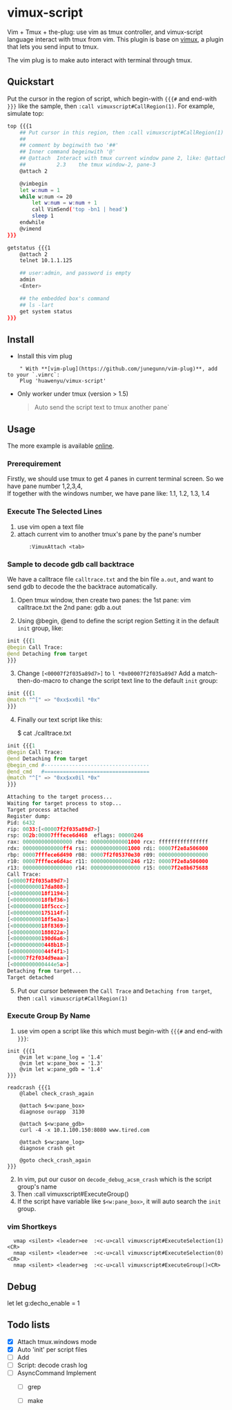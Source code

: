 # vimux-script

Vim + Tmux + the-plug: use vim as tmux controller, and vimux-script language interact with tmux from vim.
This plugin is base on [vimux](https://github.com/benmills/vimux), a plugin that lets you send input to tmux.

The vim plug is to make auto interact with terminal through tmux.

## Quickstart

Put the cursor in the region of script, which begin-with `{{{#` and end-with `}}}` like the sample,
then `:call vimuxscript#CallRegion(1)`.
For example, simulate top:

```sh
top {{{1
    ## Put cursor in this region, then :call vimuxscript#CallRegion(1)
    ##
    ## comment by beginwith two '##'
    ## Inner command begeinwith '@'
    ## @attach  Interact with tmux current window pane 2, like: @attach [<window>.]pane
    ##          2.3    the tmux window-2, pane-3
    @attach 2

	@vimbegin
	let w:num = 1
	while w:num <= 20
		let w:num = w:num + 1
		call VimSend('top -bn1 | head')
        sleep 1
	endwhile
	@vimend
}}}
```

```sh
getstatus {{{1
    @attach 2
    telnet 10.1.1.125

    ## user:admin, and password is empty
    admin
    <Enter>

    ## the embedded box's command
    ## ls -lart
    get system status
}}}
```

## Install

- Install this vim plug
```vim
    " With **[vim-plug](https://github.com/junegunn/vim-plug)**, add to your `.vimrc`:
    Plug 'huawenyu/vimux-script'
```
- Only worker under tmux (version > 1.5)
  > Auto send the script text to tmux another pane`

## Usage

The more example is available [online](https://raw.github.com/huawenyu/vimux-script/master/example.txt).
### Prerequirement
Firstly, we should use tmux to get 4 panes in current terminal screen. So we have pane number 1,2,3,4,  
If together with the windows number, we have pane like: 1.1, 1.2, 1.3, 1.4

### Execute The Selected Lines

1. use vim open a text file
2. attach current vim to another tmux's pane by the pane's number
```
       :VimuxAttach <tab>
```

### Sample to decode gdb call backtrace

We have a calltrace file `calltrace.txt` and the bin file `a.out`, and want to send gdb to decode the the backtrace automatically.

1. Open tmux window, then create two panes:
   the 1st pane: vim calltrace.txt
   the 2nd pane: gdb a.out

2. Using @begin, @end to define the script region
Setting it in the default `init` group, like:
```python
init {{{1
@begin Call Trace:
@end Detaching from target
}}}
```

3. Change `[<00007f2f035a89d7>]` to `l *0x00007f2f035a89d7`
Add a match-then-do-macro to change the script text line to the default `init` group:

```python
init {{{1
@match "^[" => "0xx$xx0il *0x"
}}}
```

4. Finally our text script like this:

    $ cat ./calltrace.txt

```python
init {{{1
@begin Call Trace:
@end Detaching from target
@begin_cmd #----------------------------------
@end_cmd   #==================================
@match "^[" => "0xx$xx0il *0x"
}}}

Attaching to the target process...
Waiting for target process to stop...
Target process attached
Register dump:
Pid: 6432
rip: 0033:[<00007f2f035a89d7>]
rsp: 002b:00007fffece6d468  eflags: 00000246
rax: 0000000000000000 rbx: 0000000000001000 rcx: ffffffffffffffff
rdx: 0000000000000ff4 rsi: 0000000000001000 rdi: 00007f2e8a506000
rbp: 00007fffece6d490 r08: 00007f2f05370e30 r09: 0000000000000000
r10: 00007fffece6d4ac r11: 0000000000000246 r12: 00007f2e8a506000
r13: 0000000000000000 r14: 0000000000000000 r15: 00007f2e8b675688
Call Trace:
[<00007f2f035a89d7>]
[<00000000017da808>]
[<00000000018f1194>]
[<00000000018fbf36>]
[<00000000018f5ccc>]
[<000000000175114f>]
[<00000000018f5e3a>]
[<00000000018f8369>]
[<000000000188022a>]
[<000000000190d6a6>]
[<0000000000448b18>]
[<000000000044f4f1>]
[<00007f2f034d9eaa>]
[<0000000000444e5a>]
Detaching from target...
Target detached
```

5. Put our cursor beteween the `Call Trace` and `Detaching from target`,
   then `:call vimuxscript#CallRegion(1)`


### Execute Group By Name

1. use vim open a script like this which must begin-with `{{{#` and end-with `}}}`:
```
init {{{1
	@vim let w:pane_log = '1.4'
	@vim let w:pane_box = '1.3'
	@vim let w:pane_gdb = '1.4'
}}}

readcrash {{{1
	@label check_crash_again

	@attach $<w:pane_box>
	diagnose ourapp  3130

	@attach $<w:pane_gdb>
	curl -4 -x 10.1.100.150:8080 www.tired.com

	@attach $<w:pane_log>
	diagnose crash get

	@goto check_crash_again
}}}
```
2. In vim, put our cusor on `decode_debug_acsm_crash` which is the script group's name
3. Then :call vimuxscript#ExecuteGroup()
4. If the script have variable like `$<w:pane_box>`, it will auto search the `init` group.

### vim Shortkeys
```
  vmap <silent> <leader>ee  :<c-u>call vimuxscript#ExecuteSelection(1)<CR>
  nmap <silent> <leader>ee  :<c-u>call vimuxscript#ExecuteSelection(0)<CR>
  nmap <silent> <leader>eg  :<c-u>call vimuxscript#ExecuteGroup()<CR>
```

## Debug
let let g:decho_enable = 1

## Todo lists

- [x] Attach tmux.windows mode
- [x] Auto 'init' per script files
- [ ] Add <file>
- [ ] Script: decode crash log
- [ ] AsyncCommand Implement
  - [ ] grep
  - [ ] make

